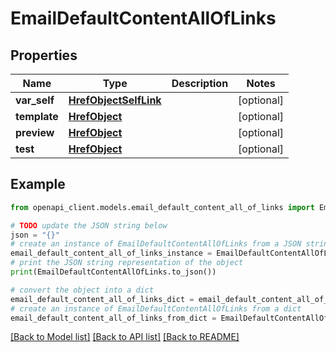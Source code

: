 # EmailDefaultContentAllOfLinks


## Properties

Name | Type | Description | Notes
------------ | ------------- | ------------- | -------------
**var_self** | [**HrefObjectSelfLink**](HrefObjectSelfLink.md) |  | [optional] 
**template** | [**HrefObject**](HrefObject.md) |  | [optional] 
**preview** | [**HrefObject**](HrefObject.md) |  | [optional] 
**test** | [**HrefObject**](HrefObject.md) |  | [optional] 

## Example

```python
from openapi_client.models.email_default_content_all_of_links import EmailDefaultContentAllOfLinks

# TODO update the JSON string below
json = "{}"
# create an instance of EmailDefaultContentAllOfLinks from a JSON string
email_default_content_all_of_links_instance = EmailDefaultContentAllOfLinks.from_json(json)
# print the JSON string representation of the object
print(EmailDefaultContentAllOfLinks.to_json())

# convert the object into a dict
email_default_content_all_of_links_dict = email_default_content_all_of_links_instance.to_dict()
# create an instance of EmailDefaultContentAllOfLinks from a dict
email_default_content_all_of_links_from_dict = EmailDefaultContentAllOfLinks.from_dict(email_default_content_all_of_links_dict)
```
[[Back to Model list]](../README.md#documentation-for-models) [[Back to API list]](../README.md#documentation-for-api-endpoints) [[Back to README]](../README.md)



